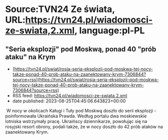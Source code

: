 # Source:TVN24 Ze świata, URL:https://tvn24.pl/wiadomosci-ze-swiata,2.xml, language:pl-PL

## "Seria eksplozji" pod Moskwą, ponad 40 "prób ataku" na Krym
 - [https://tvn24.pl/swiat/rosja-seria-eksplozji-pod-moskwa-tej-nocy-takze-ponad-40-prob-ataku-na-zaanektowany-krym-7306844?source=rss](https://tvn24.pl/swiat/rosja-seria-eksplozji-pod-moskwa-tej-nocy-takze-ponad-40-prob-ataku-na-zaanektowany-krym-7306844?source=rss)
 - RSS feed: https://tvn24.pl/wiadomosci-ze-swiata,2.xml
 - date published: 2023-08-25T04:45:06.643823+00:00

<img alt="" src="https://tvn24.pl/najnowsze/cdn-zdjecie-raxs8m-niebo-7306858/alternates/LANDSCAPE_1280" />
    W nocy w okolicach Kaługi i Tuły pod Moskwą doszło do serii eksplozji - poinformowała Ukraińska Prawda. Według portalu dwa moskiewskie lotniska wstrzymały pracę. Ukraińscy dziennikarze, powołując się na rosyjski resort obrony, podali także, że w nocy doszło do 42 prób ataków na zaanektowany Krym.

